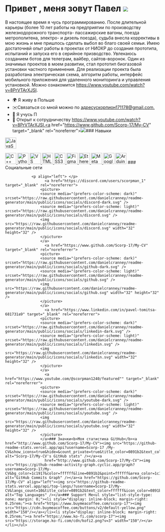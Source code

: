 Привет , меня зовут Павел ![](https://user-images.githubusercontent.com/18350557/176309783-0785949b-9127-417c-8b55-ab5a4333674e.gif)
====================================================================================================================================

В настоящее время я чусь программированию. После длительной карьеры (более 10 лет работы на предприятии по производству железнодорожного транспорта- пассажирские вагоны, поезда метрополитена, электро- и дизель поезда), судьба внесла коррективы в мою жизнь и мне пришлось сделать выбол во благо своей семьи. 
Имею достаточнвй опыт работы в проектах от НИОКР до создания прототипа, испытаний и запуска его в серийное призводство.
Увлекаюсь созданием ботов для телеграм, вайбер, сайтов-воронок.
Один из значимых проектов в моем развитии, стал прототип биогазовой установки частного применения. Для реализации проекта была разработана электрическая схема, алгоритм работы, интерфейс мобильного приложения для удаленного мониторинга и управления установкой. Можно ознакомится https://www.youtube.com/watch?v=8PrVTArXJSI. 

*   🌍 Я живу в Польше
*   ✉️Связаться со мной можно по [адресускорпион171178@gmail.com.](mailto:scorpion171178@gmail.com)[](mailto:scorpion171178@gmail.com)
*   🧠 Я учусь П
*   🤝 Открыт к сотрудничеству https://www.youtube.com/watch?v=8PrVTArXJSI.<a href="https://www.github.com/Scorp-17/My-CV" target="_blank" rel="noreferrer"><img
                  src="https://img.shields.io/github/followers/Scorp-17/My-CV?logo=github&style=for-the-badge&color=0891b2&labelColor=1c1917" /></a>### Навыки 
<p align="left">
 <a href="https://developer.mozilla.org/en-US/docs/Web/JavaScript" target="_blank" rel="noreferrer">
   <img src="https ://raw.githubusercontent.com/danielcranney/readme-generator/main/public/icons/skills/javascript-colored.svg" width="36" height="36" alt="JavaScript" /></a> 
                    </p>
                    <a href="https://docs.microsoft.com/en-us/cpp/?view=msvc-170" target="_blank" rel="noreferrer">
                      <img src="https://raw.githubusercontent.com/danielcranney/readme-generator/main/public/icons/skills/cplusplus-colored.svg" width="36" height="36" alt="C++" /></a><a href="https://www.python.org/" target="_blank" rel="noreferrer">
                        <img src="https://raw.githubusercontent.com/danielcranney/readme-generator/main/public/icons/skills/python-colored.svg" width="36" height="36" alt="Python" /></a><a href="https://code.visualstudio.com/" target="_blank" rel="noreferrer">
                          <img src="https://raw.githubusercontent.com/danielcranney/readme-generator/main/public/icons/skills/visualstudiocode.svg" width="36" height="36" alt="VS Code" /></a><a href="https://developer.mozilla.org/en-US/docs/Glossary/HTML5" target="_blank" rel="noreferrer">
                            <img src="https://raw.githubusercontent.com/danielcranney/readme-generator/main/public/icons/skills/html5-colored.svg" width="36" height="36" alt="HTML5" /></a><a href="https://www.w3.org/TR/CSS/#css" target="_blank" rel="noreferrer">
                              <img src="https://raw.githubusercontent.com/danielcranney/readme-generator/main/public/icons/skills/css3-colored.svg" width="36" height="36" alt="CSS3" /></a><a href="https://www.figma.com/" target="_blank" rel="noreferrer">
                                <img src="https://raw.githubusercontent.com/danielcranney/readme-generator/main/public/icons/skills/figma-colored.svg" width="36" height="36" alt="Figma" /></a><a href="https://ethereum.org/en/" target="_blank" rel="noreferrer">
                                  <img src="https://raw.githubusercontent.com/danielcranney/readme-generator/main/public/icons/skills/ethereum-colored.svg" width="36" height="36" alt="Ethereum" /></a><a href="https://metamask.io/" target="_blank" rel="noreferrer">
                                    <img src="https://raw.githubusercontent.com/danielcranney/readme-generator/main/public/icons/skills/metamask-colored.svg" width="36" height="36" alt="MetaMask" /></a><a href="https://cloud.google.com/" target="_blank" rel="noreferrer">
                                      <img src="https://raw.githubusercontent.com/danielcranney/readme-generator/main/public/icons/skills/googlecloud-colored.svg" width="36" height="36" alt="Google Cloud" /></a>
                                      <a href="https://store.arduino.cc/?gclid=Cj0KCQjw2eilBhCCARIsAG0Pf8uueBifykWcsSS4LPESeGQfxGVKJYnzV7bz471XfknQJy_1VINVWM8aAkLtEALw_wcB" target="_blank" rel="noreferrer">
                                        <img src="https://raw.githubusercontent.com/danielcranney/readme-generator/main/public/icons/skills/arduino-colored.svg" width="36" height="36" alt="Arduino" /></a>
                  ### Социальные сети
                  
                   
                <p align="left"> </p>
                      <a href="https://discord.com/users/scorpman_1" target="_blank" rel="noreferrer">
                    <picture>
                    <source media="(prefers-color-scheme: dark)" srcset="https://raw.githubusercontent.com/danielcranney/readme-generator/main/public/icons/socials/discord-dark.svg" />
                    <source media="(prefers-color-scheme: light)" srcset="https://raw.githubusercontent.com/danielcranney/readme-generator/main/public/icons/socials/discord.svg" />
                    <img src="https://raw.githubusercontent.com/danielcranney/readme-generator/main/public/icons/socials/discord.svg" width="32" height="32" />
                    </picture>
                    </a>
                      <a href="https://www.github.com/Scorp-17/My-CV" target="_blank" rel="noreferrer">
                    <picture>
                    <source media="(prefers-color-scheme: dark)" srcset="https://raw.githubusercontent.com/danielcranney/readme-generator/main/public/icons/socials/github-dark.svg" />
                    <source media="(prefers-color-scheme: light)" srcset="https://raw.githubusercontent.com/danielcranney/readme-generator/main/public/icons/socials/github.svg" />
                    <img src="https://raw.githubusercontent.com/danielcranney/readme-generator/main/public/icons/socials/github.svg" width="32" height="32" />
                    </picture>
                    </a>
                      <a href="https://www.linkedin.com/in/pavel-tomitsa-681731a9" target="_blank" rel="noreferrer">
                    <picture>
                    <source media="(prefers-color-scheme: dark)" srcset="https://raw.githubusercontent.com/danielcranney/readme-generator/main/public/icons/socials/linkedin-dark.svg" />
                    <source media="(prefers-color-scheme: light)" srcset="https://raw.githubusercontent.com/danielcranney/readme-generator/main/public/icons/socials/linkedin.svg" />
                    <img src="https://raw.githubusercontent.com/danielcranney/readme-generator/main/public/icons/socials/linkedin.svg" width="32" height="32" />
                    </picture>
                    </a>
                      <a href="https://www.youtube.com/@scorpman1240/featured"" target="_blank" rel="noreferrer">
                    <picture>
                    <source media="(prefers-color-scheme: dark)" srcset="https://raw.githubusercontent.com/danielcranney/readme-generator/main/public/icons/socials/youtube-dark.svg" />
                    <source media="(prefers-color-scheme: light)" srcset="https://raw.githubusercontent.com/danielcranney/readme-generator/main/public/icons/socials/youtube.svg" />
                    <img src="https://raw.githubusercontent.com/danielcranney/readme-generator/main/public/icons/socials/youtube.svg" width="32" height="32" />
                    </picture>
                    </a>### Значки<b>Моя статистика GitHub</b><a href="http://www.github.com/Scorp-17/My-CV"><img src="https://github-readme-stats.vercel.app/api?username=Scorp-17 /My-CV&show_icons=true&hide=&count_private=true&title_color=0891b2&text_color=ffffff&icon_color=0891b2&bg_color=1c1917&hide_border=true&show_icons=true" alt="Scorp-17/My-CV's GitHub stats" /></a><a
                      href="http://www.github.com/Scorp-17/My-CV"><img src="https://github-readme-activity-graph.cyclic.app/graph?username=Scorp-17/My-CV&bg_color=1c1917&color=ffffff&line=0891b2&point=ffffff&area_color=1c1917&area=true&hide_border=true&custom_title=GitHub%20Commits%20Graph" alt="GitHub Commits Graph" /></a><a href="https://github.com/Scorp-17/My-CV" align="left"><img src="https://github-readme-stats.vercel.app/api/top-langs/?username=Scorp-17/My-CV&langs_count=10&title_color=0891b2&text_color=ffffff&icon_color=0891b2&bg_color=1c1917&hide_border=true&locale=en&custom_title=Top%20%Languages" alt="Top Languages" /></a>### Support Me<ul style="list-style-type: none; margin: 0;"><li style="display: inline-block; margin-right: 0.25rem;"><a href="https://www.buymeacoffee.com/scorp-17"><img src="https://cdn.buymeacoffee.com/buttons/v2/default-yellow.png" width="150"/></a></li><li style="display: inline-block; margin-right: 0.25rem;"><a href="https://www.ko-fi.com/scorp-17"><img src="https://storage.ko-fi.com/cdn/kofi2.png?v=3" width="150"/></a></li></ul>
